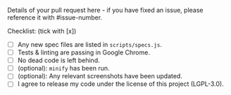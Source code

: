 Details of your pull request here - if you have fixed an issue, please
reference it with #issue-number.

Checklist: (tick with [x])

- [ ] Any new spec files are listed in `scripts/specs.js`.
- [ ] Tests & linting are passing in Google Chrome.
- [ ] No dead code is left behind.
- [ ] (optional): `minify` has been run.
- [ ] (optional): Any relevant screenshots have been updated.
- [ ] I agree to release my code under the license of this project (LGPL-3.0).
